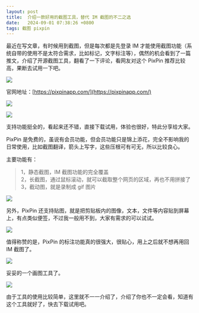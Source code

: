 ```yaml
---
layout: post
title:  介绍一款好用的截图工具，替代 IM 截图的不二之选
date:   2024-09-01 07:38:26 +0800
tags: 截图 pixpin
---
```


最近在写文章，有时候用到截图，但是每次都是先登录 IM 才能使用截图功能（系统自带的使用不是太符合需求，比如标记，文字标注等），偶然的机会看到了一篇推文，介绍了开源截图工具，翻看了一下评论，看网友对这个 PixPin 推荐比较高，果断去试用一下吧。


![](https://bytesops.oss-cn-hangzhou.aliyuncs.com/picgo/2024/image-20241012080214079.png)


官网地址：[https://pixpinapp.com/](https://pixpinapp.com/)


![](https://bytesops.oss-cn-hangzhou.aliyuncs.com/picgo/2024/e2a00fd5-a3a3-4330-a4ef-efde8ee817d5.png)



![](https://bytesops.oss-cn-hangzhou.aliyuncs.com/picgo/2024/6cedba75-ec6f-4583-bd47-3230f872cee2.png)


支持功能挺全的，看起来还不错，直接下载试用，体验也很好，特此分享给大家。

PixPin 是免费的，虽说有会员功能，但会员功能只是锦上添花，完全不影响我的日常使用，比如截图翻译，箭头上写字，这些压根可有可无，所以比较良心。

主要功能有：

> 1，静态截图，IM 截图功能的完全覆盖  
> 2，长截图，通过鼠标滚动，就可以截取整个网页的区域，再也不用拼接了  
> 3，截动图，就是录制成 gif 图片


![](https://bytesops.oss-cn-hangzhou.aliyuncs.com/picgo/2024/efbce639-8b59-4d3e-ba47-861f1cf87555.png)

另外，PixPin 还支持贴图，就是把剪贴板内的图像，文本，文件等内容贴到屏幕上，有点类似便签，不过我一般用不到，大家有需求的可以试试。


![](https://bytesops.oss-cn-hangzhou.aliyuncs.com/picgo/2024/d52e3686-4a54-412a-a1d9-9710793ce28a.png)


值得称赞的是，PixPin 的标注功能真的很强大，很贴心，用上之后就不想再用回 IM 截图了。


![](https://bytesops.oss-cn-hangzhou.aliyuncs.com/picgo/2024/1cb952f9-625e-4067-9917-4de03d183255.png)

妥妥的一个画图工具了。


![](https://bytesops.oss-cn-hangzhou.aliyuncs.com/picgo/2024/7fa36f14-ef7d-445a-b741-b127253d3773.png)


由于工具的使用比较简单，这里就不一一介绍了，介绍了你也不一定会看，知道有这个工具就好了，快去下载试用吧。